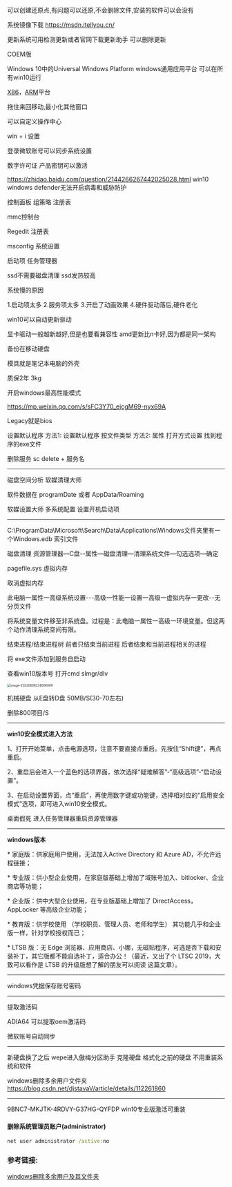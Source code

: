 可以创建还原点,有问题可以还原,不会删除文件,安装的软件可以会没有

系统镜像下载   https://msdn.itellyou.cn/

更新系统可用检测更新或者官网下载更新助手  可以删除更新

COEM版

Windows 10中的Universal Windows Platform   windows通用应用平台  可以在所有win10运行

[X86](https://baike.baidu.com/item/X86)，[ARM](https://baike.baidu.com/item/ARM/7518299)平台

拖住来回移动,最小化其他窗口

可以自定义操作中心

win + i 设置

登录微软账号可以同步系统设置

数字许可证 产品密钥可以激活

https://zhidao.baidu.com/question/2144266267442025028.html   win10 windows defender无法开启病毒和威胁防护

控制面板  组策略  注册表   

mmc控制台

Regedit 注册表

msconfig  系统设置

启动项 任务管理器

ssd不需要磁盘清理 ssd发热较高

系统慢的原因

1.启动项太多  2.服务项太多  3.开启了动画效果 4.硬件驱动落后,硬件老化

win10可以自动更新驱动

显卡驱动一般越新越好,但是也要看兼容性   amd更新比n卡好,因为都是同一架构

备份在移动硬盘

模具就是笔记本电脑的外壳

质保2年 3kg

开启windows最高性能模式

https://mp.weixin.qq.com/s/sFC3Y70_ejcgM69-nyx69A

Legacy就是bios

设置默认程序 方法1: 设置默认程序 按文件类型    方法2: 属性 打开方式设置 找到程序的exe文件

删除服务 sc delete + 服务名

------

磁盘空间分析  软媒清理大师

软件数据在  programDate 或者  AppData/Roaming

软媒设置大师 多系统配置 设置开机启动项

------

C:\ProgramData\Microsoft\Search\Data\Applications\Windows文件夹里有一个Windows.edb  索引文件

磁盘清理   资源管理器—C盘--属性—磁盘清理—清理系统文件—勾选选项—确定

pagefile.sys  虚拟内存

取消虚拟内存

此电脑一属性一高级系统设置---高级一性能一设置一高级一虚拟内存一更改--无分页文件

将系统变量文件移至非系统盘。过程是：此电脑一属性一高级一环境变量。但这两个动作清理系统空间有限。

结束进程/结束进程树 前者只结束当前进程 后者结束和当前进程相关的进程

将 exe文件添加到服务自启动

查看win10版本号  打开cmd  slmgr/dlv

<img src="https://image.zhuyuanzheng1.top/image-20220608234006089.png" alt="image-20220608234006089" style="zoom:50%;" />

机械硬盘 从E盘转D盘 50MB/S(30-70左右)

删除800项目/S

------

**win10安全模式进入方法**

1、打开开始菜单，点击电源选项，注意不要直接点重启。先按住“Shift键”，再点重启。

2、重启后会进入一个蓝色的选项界面，依次选择“疑难解答”-“高级选项”-“启动设置”。

3、在启动设置界面，点“重启”，再使用数字键或功能键，选择相对应的“启用安全模式”选项，即可进入win10安全模式。

桌面假死 进入任务管理器重启资源管理器

------

**windows版本**

\* 家庭版：供家庭用户使用，无法加入Active Directory 和 Azure AD，不允许远程链接；

\* 专业版：供小型企业使用，在家庭版基础上增加了域账号加入、bitlocker、企业商店等功能；

\* 企业版：供中大型企业使用，在专业版基础上增加了 DirectAccess，AppLocker 等高级企业功能；

\* 教育版：供学校使用 （学校职员、管理人员、老师和学生） 其功能几乎和企业版一样，针对学校授权而已；

\* LTSB 版：无 Edge 浏览器、应用商店、小娜，无磁贴程序，可选是否下载和安装补丁，其它版都不能自选补丁，适合办公！（最近，又出了个 LTSC 2019，大致可以看作是 LTSB 的升级版想了解的朋友可以阅读 这篇文章）。

------

windows凭据保存账号密码

------

提取激活码

ADIA64 可以提取oem激活码

微软账号自动同步

------

新硬盘换了之后  wepe进入傲梅分区助手  克隆硬盘 格式化之前的硬盘  不用重装系统和软件

windows删除多余用户文件夹 https://blog.csdn.net/djstavaV/article/details/112261860

------

9BNC7-MKJTK-4RDVY-G37HG-QYFDP win10专业版激活可重装



#### 删除系统管理员账户(administrator)

```cmd
net user administrator /active:no
```



### 参考链接:

[windows删除多余用户及其文件夹](https://blog.csdn.net/djstavaV/article/details/112261860)